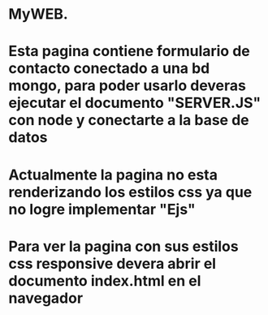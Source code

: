 # MyWEB.
# Esta pagina contiene formulario de contacto conectado a una bd mongo, para poder usarlo deveras ejecutar el documento "SERVER.JS" con node y conectarte a la base de datos
# Actualmente la pagina no esta renderizando los estilos css ya que no logre implementar "Ejs"
# Para ver la pagina con sus estilos css responsive  devera abrir el documento index.html en el navegador
